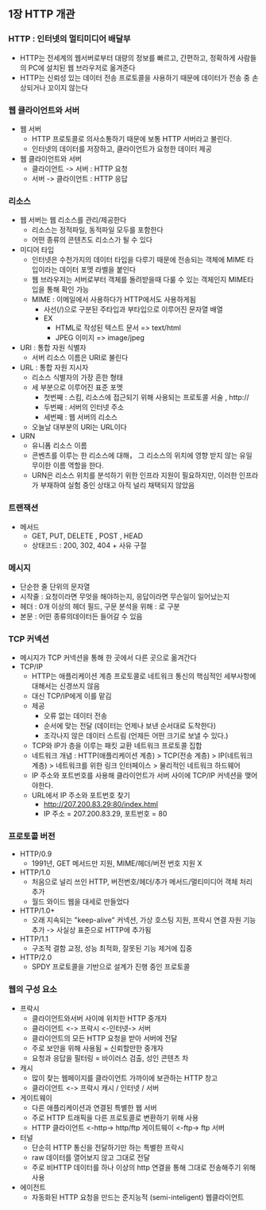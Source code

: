 ## 1장 HTTP 개관

### HTTP : 인터넷의 멀티미디어 배달부
- HTTP는 전세계의 웹서버로부터 대량의 정보를 빠르고, 간편하고, 정확하게 사람들의 PC에 설치된 웹 브라우저로 옮겨준다
- HTTP는 신뢰성 있는 데이터 전송 프로토콜을 사용하기 때문에 데이터가 전송 중 손상되거나 꼬이지 않는다

### 웹 클라이언트와 서버
- 웹 서버
  - HTTP 프로토콜로 의사소통하기 때문에 보통 HTTP 서버라고 불린다.
  - 인터넷의 데이터를 저장하고, 클라이언트가 요청한 데이터 제공
- 웹 클라이언트와 서버
  - 클라이언트 -> 서버 : HTTP 요청
  - 서버 -> 클라이언트 : HTTP 응답
### 리소스
- 웹 서버는 웹 리소스를 관리/제공한다
  - 리소스는 정적파일, 동적파일 모두를 포함한다
  - 어떤 종류의 콘텐츠도 리소스가 될 수 있다
- 미디어 타입
  - 인터넷은 수천가지의 데이터 타입을 다루기 때문에 전송되는 객체에 MIME 타입이라는 데이터 포멧 라벨을 붙인다
  - 웹 브라우저는 서버로부터 객체를 돌려받을때 다룰 수 있는 객체인지 MIME타입을 통해 확인 가능
  - MIME : 이메일에서 사용하다가 HTTP에서도 사용하게됨
    - 사선(/)으로 구분된 주타입과 부타입으로 이루어진 문자열 배열
    - EX
      - HTML로 작성된 텍스트 문서 => text/html
      - JPEG 이미지 => image/jpeg
- URI : 통합 자원 식별자
  - 서버 리소스 이름은 URI로 불린다
- URL : 통합 자원 지시자
  - 리소스 식별자의 가장 흔한 형태
  - 세 부분으로 이루어진 표준 포멧
    - 첫번째 : 스킴, 리소스에 접근되기 위해 사용되는 프로토콜 서술 , http://
    - 두번째 : 서버의 인터넷 주소
    - 세번째 : 웹 서버의 리소스
  - 오늘날 대부분의 URI는 URL이다
- URN
  - 유니폼 리소스 이름
  - 콘벤츠를 이루는 한 리소스에 대해， 그 리소스의 위치에 영향 받지 않는 유일무이한 이름 역할을 한다.
  - URN은 리소스 위치를 분석하기 위한 인프라 지원이 필요하지만, 이러한 인프라가 부재하여 실험 중인 상태고 아직 널리 채택되지 않았음
### 트랜잭션
- 메서드
  - GET, PUT, DELETE , POST , HEAD
  - 상태코드 : 200, 302, 404 + 사유 구절
### 메시지
- 단순한 줄 단위의 문자열
- 시작줄 : 요청이라면 무엇을 해야하는지, 응답이라면 무슨일이 일어났는지
- 헤더 : 0개 이상의 헤더 필드, 구문 분석을 위해 : 로 구분
- 본문 : 어떤 종류의데이터든 들어갈 수 있음
### TCP 커넥션
- 메시지가 TCP 커넥션을 통해 한 곳에서 다른 곳으로 옮겨간다
- TCP/IP
  - HTTP는 애플리케이션 계층 프로토콜로 네트워크 통신의 핵심적인 세부사항에 대해서는 신경쓰지 않음
  - 대신 TCP/IP에게 이를 맡김
  - 제공
    - 오류 없는 데이터 전송
    - 순서에 맞는 전달 (데이터는 언제나 보낸 순서대로 도착한다)
    - 조각나지 않은 데이터 스트림 (언제든 어떤 크기로 보낼 수 있다.)
  - TCP와 IP가 층을 이루는 패킷 교환 네트워크 프로토콜 집합
  - 네트워크 개념 : HTTP(애플리케이션 계층) > TCP(전송 계층) > IP(네트워크 계층) > 네트워크를 위한 링크 인터페이스 > 물리적인 네트워크 하드웨어
  - IP 주소와 포트번호를 사용해 클라이언트가 서버 사이에 TCP/IP 커넥션을 맺어야한다.
  - URL에서 IP 주소와 포트번호 찾기
    - http://207.200.83.29:80/index.html
    - IP 주소 = 207.200.83.29, 포트번호 = 80
### 프로토콜 버전
- HTTP/0.9
  - 1991년, GET 메서드만 지원, MIME/헤더/버전 번호 지원 X
- HTTP/1.0
  - 처음으로 널리 쓰인 HTTP, 버전번호/헤더/추가 메서드/멀티미디어 객체 처리 추가
  - 월드 와이드 웹을 대세로 만들었다
- HTTP/1.0+
  - 오래 지속되는 "keep-alive" 커넥션, 가상 호스팅 지원, 프락시 연결 자원 기능 추가 -> 사실상 표준으로 HTTP에 추가됨
- HTTP/1.1
  - 구조적 결함 교정, 성능 최적화, 잘못된 기능 제거에 집중
- HTTP/2.0
  - SPDY 프로토콜을 기반으로 설계가 진행 중인 프로토콜
### 웹의 구성 요소
- 프락시 
  - 클라이언트와서버 사이에 위치한 HTTP 중개자
  - 클라이언트 <-> 프락시 <-인터넷-> 서버
  - 클라이언트의 모든 HTTP 요청을 받아 서버에 전달
  - 주로 보안을 위해 사용됨 = 신뢰할만한 중개자
  - 요청과 응답을 필터링 = 바이러스 검출, 성인 콘텐츠 차
- 캐시
  - 많이 찾는 웹페이지를 클라이언트 가까이에 보관하는 HTTP 창고
  - 클라이언트 <-> 프락시 캐시 / 인터넷 / 서버
- 게이트웨이
  - 다른 애플리케이션과 연결된 특별한 웹 서버
  - 주로 HTTP 트래픽을 다른 프로토콜로 변환하기 위해 사용
  - HTTP 클라이언트 <-http-> http/ftp 게이트웨이 <-ftp-> ftp 서버
- 터널
  - 단순히 HTTP 통신을 전달하기만 하는 특별한 프락시
  - raw 데이터를 열어보지 않고 그대로 전달
  - 주로 비HTTP 데이터를 하나 이상의 http 연결을 통해 그대로 전송해주기 위해 사용
- 에이전트
  - 자동화된 HTTP 요청을 만드는 준지능적 (semi-inteligent) 웹클라이언트